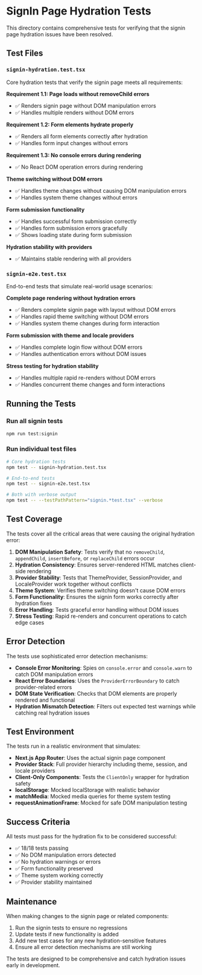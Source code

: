 # SignIn Page Hydration Tests

This directory contains comprehensive tests for verifying that the signin page hydration issues have been resolved.

## Test Files

### `signin-hydration.test.tsx`
Core hydration tests that verify the signin page meets all requirements:

**Requirement 1.1: Page loads without removeChild errors**
- ✅ Renders signin page without DOM manipulation errors
- ✅ Handles multiple renders without DOM errors

**Requirement 1.2: Form elements hydrate properly**
- ✅ Renders all form elements correctly after hydration
- ✅ Handles form input changes without errors

**Requirement 1.3: No console errors during rendering**
- ✅ No React DOM operation errors during rendering

**Theme switching without DOM errors**
- ✅ Handles theme changes without causing DOM manipulation errors
- ✅ Handles system theme changes without errors

**Form submission functionality**
- ✅ Handles successful form submission correctly
- ✅ Handles form submission errors gracefully
- ✅ Shows loading state during form submission

**Hydration stability with providers**
- ✅ Maintains stable rendering with all providers

### `signin-e2e.test.tsx`
End-to-end tests that simulate real-world usage scenarios:

**Complete page rendering without hydration errors**
- ✅ Renders complete signin page with layout without DOM errors
- ✅ Handles rapid theme switching without DOM errors
- ✅ Handles system theme changes during form interaction

**Form submission with theme and locale providers**
- ✅ Handles complete login flow without DOM errors
- ✅ Handles authentication errors without DOM issues

**Stress testing for hydration stability**
- ✅ Handles multiple rapid re-renders without DOM errors
- ✅ Handles concurrent theme changes and form interactions

## Running the Tests

### Run all signin tests
```bash
npm run test:signin
```

### Run individual test files
```bash
# Core hydration tests
npm test -- signin-hydration.test.tsx

# End-to-end tests
npm test -- signin-e2e.test.tsx

# Both with verbose output
npm test -- --testPathPattern="signin.*test.tsx" --verbose
```

## Test Coverage

The tests cover all the critical areas that were causing the original hydration error:

1. **DOM Manipulation Safety**: Tests verify that no `removeChild`, `appendChild`, `insertBefore`, or `replaceChild` errors occur
2. **Hydration Consistency**: Ensures server-rendered HTML matches client-side rendering
3. **Provider Stability**: Tests that ThemeProvider, SessionProvider, and LocaleProvider work together without conflicts
4. **Theme System**: Verifies theme switching doesn't cause DOM errors
5. **Form Functionality**: Ensures the signin form works correctly after hydration fixes
6. **Error Handling**: Tests graceful error handling without DOM issues
7. **Stress Testing**: Rapid re-renders and concurrent operations to catch edge cases

## Error Detection

The tests use sophisticated error detection mechanisms:

- **Console Error Monitoring**: Spies on `console.error` and `console.warn` to catch DOM manipulation errors
- **React Error Boundaries**: Uses the `ProviderErrorBoundary` to catch provider-related errors
- **DOM State Verification**: Checks that DOM elements are properly rendered and functional
- **Hydration Mismatch Detection**: Filters out expected test warnings while catching real hydration issues

## Test Environment

The tests run in a realistic environment that simulates:

- **Next.js App Router**: Uses the actual signin page component
- **Provider Stack**: Full provider hierarchy including theme, session, and locale providers
- **Client-Only Components**: Tests the `ClientOnly` wrapper for hydration safety
- **localStorage**: Mocked localStorage with realistic behavior
- **matchMedia**: Mocked media queries for theme system testing
- **requestAnimationFrame**: Mocked for safe DOM manipulation testing

## Success Criteria

All tests must pass for the hydration fix to be considered successful:

- ✅ 18/18 tests passing
- ✅ No DOM manipulation errors detected
- ✅ No hydration warnings or errors
- ✅ Form functionality preserved
- ✅ Theme system working correctly
- ✅ Provider stability maintained

## Maintenance

When making changes to the signin page or related components:

1. Run the signin tests to ensure no regressions
2. Update tests if new functionality is added
3. Add new test cases for any new hydration-sensitive features
4. Ensure all error detection mechanisms are still working

The tests are designed to be comprehensive and catch hydration issues early in development.